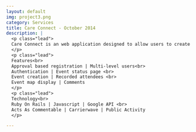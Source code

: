 ```yaml
---
layout: default
img: project3.png
category: Services
title: Care Connect - October 2014
description: |
  <p class="lead">
  Care Connect is an web application designed to allow users to create and attend events/meet ups. The site's functionality is only accessible to "Approved" users.
  </p> 
  <p class="lead">
  Features<br>
  Approval based registration | Multi-level users<br>
  Authentication | Event status page <br>
  Event creation | Recorded attendees <br>
  Event map display | Comments
  </p>
  <p class="lead">
  Technology<br>
  Ruby On Rails | Javascript | Google API <br>
  Acts As Commentable | Carrierwave | Public Activity
  </p>

---
```

